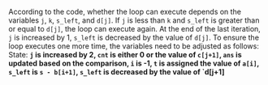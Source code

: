 According to the code, whether the loop can execute depends on the variables `j`, `k`, `s_left`, and `d[j]`. If `j` is less than `k` and `s_left` is greater than or equal to `d[j]`, the loop can execute again. At the end of the last iteration, `j` is increased by 1, `s_left` is decreased by the value of `d[j]`. To ensure the loop executes one more time, the variables need to be adjusted as follows: 
State: **`j` is increased by 2, `cnt` is either 0 or the value of `c[j+1]`, `ans` is updated based on the comparison, `i` is -1, `t` is assigned the value of `a[i]`, `s_left` is `s - b[i+1]`, `s_left` is decreased by the value of `d[j+1]**